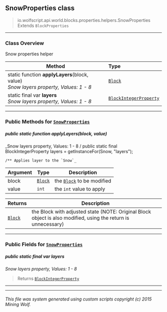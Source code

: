 ## SnowProperties __class__

>io.wolfscript.api.world.blocks.properties.helpers.SnowProperties
>Extends `BlockProperties`

---

### Class Overview

Snow properties helper

Method | Type   
--- | :--- 
static function __applyLayers__(block, value) <br> _Snow layers property, Values: 1 - 8_ | [`Block`](..\..\Block.md)
static final var __layers__ <br> _Snow layers property, Values: 1 - 8_ | [`BlockIntegerProperty`](..\BlockIntegerProperty.md)



---


### Public Methods for [`SnowProperties`](SnowProperties.md)

##### <a id='applylayers'></a>public static function __applyLayers__(block, value)

_Snow layers property, Values: 1 - 8 /
    public static final BlockIntegerProperty layers = getInstanceFor(Snow, "layers");

    /** Applies layer to the `Snow`_

Argument | Type | Description  
--- | --- | --- 
block | [`Block`](..\..\Block.md) | the [`Block`](..\..\Block.md) to be modified
value | `int` | the `int` value to apply

Returns | Description
--- | --- 
[`Block`](..\..\Block.md) | the Block with adjusted state (NOTE: Original Block object is also modified, using the return is unnecessary)


---

### Public Fields for [`SnowProperties`](SnowProperties.md)

##### <a id='layers'></a>public static final var __layers__

_Snow layers property, Values: 1 - 8_

>Returns
>  [`BlockIntegerProperty`](..\BlockIntegerProperty.md)

---
---


###### This file was system generated using custom scripts copyright (c) 2015 Mining Wolf.
	

